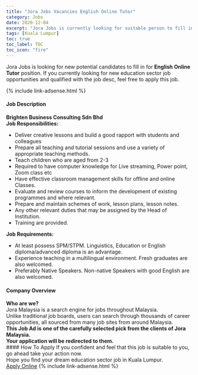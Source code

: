 ```yaml
---
title: "Jora Jobs Vacancies English Online Tutor" 
category: Jobs 
date: 2020-12-04 
excerpt: "Jora Jobs is currently looking for suitable person to fill in the English Online Tutor which positioned at Kuala Lumpur" 
tags: [Kuala Lumpur] 
toc: true 
toc_label: TOC 
toc_icon: "fire" 
--- 
```


<p>Jora Jobs is looking for new potential candidates to fill in for <b>English Online Tutor</b> position. If you currently looking for new education sector job opportunities and qualified with the job desc, feel free to apply this job.
</p>{% include link-adsense.html %} 
 <div><div><div><h4>Job Description</h4></div></div><div><div><span><div><div><strong>Brighten Business Consulting Sdn Bhd</strong></div><div><div><strong>Job Responsibilities:</strong></div><ul><li>Deliver creative lessons and build a good rapport with students and colleagues</li><li>Prepare all teaching and tutorial sessions and use a variety of appropriate teaching methods.</li><li>Teach children who are aged from 2-3</li><li>Required to have computer knowledge for Live streaming, Power point, Zoom class etc</li><li>Have effective classroom management skills for offline and online Classes.</li><li>Evaluate and review courses to inform the development of existing programmes and where relevant.</li><li>Prepare and maintain schemes of work, lesson plans, lesson notes.</li><li>Any other relevant duties that may be assigned by the Head of Institution.</li><li>Training are provided.</li></ul><div><strong>Job Requirements:</strong></div><ul><li>At least possess SPM/STPM. Linguistics, Education or English diploma/advanced diploma is an advantage.</li><li>Experience teaching in a multilingual environment. Fresh graduates are also welcomed.</li><li>Preferably Native Speakers. Non-native Speakers with good English are also welcomed.</li></ul></div></div></span></div></div></div> 
<div><div><div><h4>Company Overview</h4></div></div><div><div><span><div><div>
<strong>Who are we?</strong></div>
<div>
	Jora Malaysia is a search engine for jobs throughout Malaysia.<br>
	Unlike traditional job boards, users can search through thousands of career opportunities, all sourced from many job sites from around Malaysia.&#160;</div>
<div>
<div>
<strong>This Job Ad is one of the carefully selected pick from the clients of Jora Malaysia.</strong></div>
<div>
<strong>Your application will be redirected to them.</strong></div>
</div></div></span></div></div></div> 
#### How To Apply 
If you confident and feel that this job is suitable to you, go ahead take your action now. <br/> 
Hope you find your dream education sector job in Kuala Lumpur. <br/> 
<a href="https://www.jobstreet.com.my/en/job/english-online-tutor-4436774?jobId=jobstreet-my-job-4436774&sectionRank=18&token=0~314f9f66-59f5-401d-87bb-afe6c0db84f0&fr=SRP%20View%20In%20New%20Ta" class="btn btn--info" target="_blank" rel="nofollow noopenner">Apply Online</a> 
{% include link-adsense.html %} 